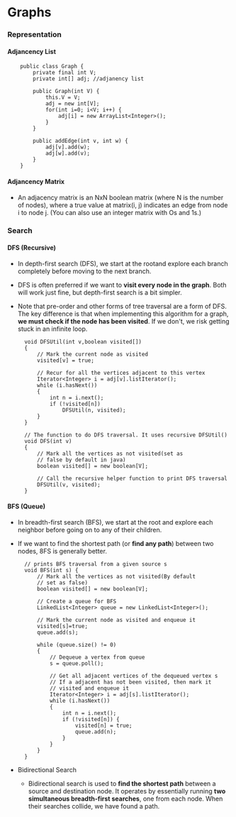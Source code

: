 # Graphs

### Representation
#### Adjancency List

        public class Graph {    
            private final int V;
            private int[] adj; //adjanency list

            public Graph(int V) {
                this.V = V;
                adj = new int[V];
                for(int i=0; i<V; i++) {
                    adj[i] = new ArrayList<Integer>();
                }
            }

            public addEdge(int v, int w) {
                adj[v].add(w);
                adj[w].add(v);
            }
        }

#### Adjancency Matrix
* An adjacency matrix is an NxN boolean matrix (where N is the number of nodes), where a true value at matrix(i, j) indicates an edge from node i to node j. (You can also use an integer matrix with Os and 1s.)

### Search
#### DFS (Recursive)
* In depth-first search (DFS), we start at the rootand explore each branch completely before moving to the next branch.
* DFS is often preferred if we want to **visit every node in the graph**. Both will work just fine, but depth-first search is a bit simpler.
* Note that pre-order and other forms of tree traversal are a form of DFS. The key difference is that when implementing this algorithm for a graph, **we must check if the node has been visited**. If we don't, we risk getting stuck in an infinite loop.

        void DFSUtil(int v,boolean visited[]) 
        { 
            // Mark the current node as visited
            visited[v] = true; 

            // Recur for all the vertices adjacent to this vertex 
            Iterator<Integer> i = adj[v].listIterator(); 
            while (i.hasNext()) 
            { 
                int n = i.next(); 
                if (!visited[n]) 
                    DFSUtil(n, visited); 
            } 
        } 

        // The function to do DFS traversal. It uses recursive DFSUtil() 
        void DFS(int v) 
        { 
            // Mark all the vertices as not visited(set as 
            // false by default in java) 
            boolean visited[] = new boolean[V]; 

            // Call the recursive helper function to print DFS traversal 
            DFSUtil(v, visited); 
        } 

#### BFS (Queue)
* In breadth-first search (BFS), we start at the root and explore each neighbor before going on to any of their children.
* If we want to find the shortest path (or **find any path**) between two nodes, 8FS is generally better.

        // prints BFS traversal from a given source s 
        void BFS(int s) { 
            // Mark all the vertices as not visited(By default 
            // set as false) 
            boolean visited[] = new boolean[V]; 

            // Create a queue for BFS 
            LinkedList<Integer> queue = new LinkedList<Integer>(); 

            // Mark the current node as visited and enqueue it 
            visited[s]=true; 
            queue.add(s); 

            while (queue.size() != 0) 
            { 
                // Dequeue a vertex from queue
                s = queue.poll(); 

                // Get all adjacent vertices of the dequeued vertex s 
                // If a adjacent has not been visited, then mark it 
                // visited and enqueue it 
                Iterator<Integer> i = adj[s].listIterator(); 
                while (i.hasNext()) 
                { 
                    int n = i.next(); 
                    if (!visited[n]) { 
                        visited[n] = true; 
                        queue.add(n); 
                    } 
                } 
            } 
        } 

* Bidirectional Search
    * Bidirectional search is used to **find the shortest path** between a source and destination node. It operates by essentially running **two simultaneous breadth-first searches**, one from each node. When their searches collide, we have found a path.
